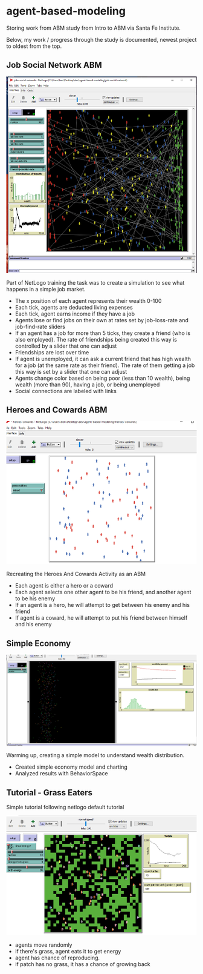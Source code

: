 # agent-based-modeling
Storing work from ABM study from Intro to ABM via Santa Fe Institute.

Below, my work / progress through the study is documented, newest project to oldest from the top.


## Job Social Network ABM

![Job Social Network ](./job-social-network/job-social-network.png)

Part of NetLogo training the task was to create a simulation to see what happens in a simple job market.

* The x position of each agent represents their wealth 0-100
* Each tick, agents are deducted living expenses
* Each tick, agent earns income if they have a job
* Agents lose or find jobs on their own at rates set by job-loss-rate and job-find-rate sliders
* If an agent has a job for more than 5 ticks, they create a friend (who is also employed). The rate of friendships being created this way is controlled by a slider that one can adjust
* Friendships are lost over time
* If agent is unemployed, it can ask a current friend that has high wealth for a job (at the same rate as their friend). The rate of them getting a job this way is set by a slider that one can adjust
* Agents change color based on being poor (less than 10 wealth), being wealth (more than 90), having a job, or being unemployed
* Social connections are labeled with links


## Heroes and Cowards ABM

![Heroes and Cowards ](./heroes-cowards/heroes-cowards.png)

Recreating the Heroes And Cowards Activity as an ABM

* Each agent is either a hero or a coward
* Each agent selects one other agent to be his friend, and another agent to be his enemy
* If an agent is a hero, he will attempt to get between his enemy and his friend
* If agent is a coward, he will attempt to put his friend between himself and his enemy


## Simple Economy

![Simple Economy](./simple-economy/simple-economy.png)

Warming up, creating a simple model to understand wealth distribution.

* Created simple economy model and charting
* Analyzed results with BehaviorSpace



## Tutorial - Grass Eaters

Simple tutorial following netlogo default tutorial

![Grass Eaters](./grass-eaters/grass-eaters.png)

* agents move randomly
* if there's grass, agent eats it to get energy
* agent has chance of reproducing.
* if patch has no grass, it has a chance of growing back

